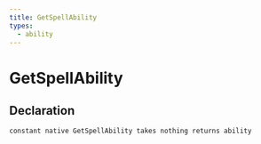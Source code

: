 ```yaml
---
title: GetSpellAbility
types:
  - ability
---
```


# GetSpellAbility

## Declaration

```
constant native GetSpellAbility takes nothing returns ability
```